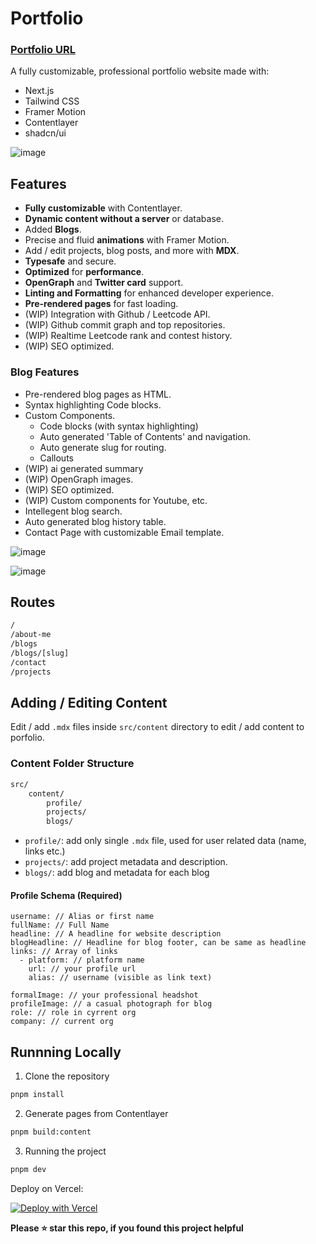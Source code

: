 # Portfolio

### [Portfolio URL](https://zackozack.xyz)

A fully customizable, professional portfolio website made with:

- Next.js
- Tailwind CSS
- Framer Motion
- Contentlayer
- shadcn/ui

![image](https://github.com/user-attachments/assets/db4c25c8-8765-4d51-b1be-b00bc83b14fc)


## Features

- **Fully customizable** with Contentlayer.
- **Dynamic content without a server** or database.
- Added **Blogs**.
- Precise and fluid **animations** with Framer Motion.
- Add / edit projects, blog posts, and more with **MDX**.
- **Typesafe** and secure.
- **Optimized** for **performance**.
- **OpenGraph** and **Twitter card** support.
- **Linting and Formatting** for enhanced developer experience.
- **Pre-rendered pages** for fast loading.
- (WIP) Integration with Github / Leetcode API.
- (WIP) Github commit graph and top repositories.
- (WIP) Realtime Leetcode rank and contest history.
- (WIP) SEO optimized.

### Blog Features

- Pre-rendered blog pages as HTML.
- Syntax highlighting Code blocks.
- Custom Components.
  - Code blocks (with syntax highlighting)
  - Auto generated 'Table of Contents' and navigation.
  - Auto generate slug for routing.
  - Callouts
- (WIP) ai generated summary
- (WIP) OpenGraph images.
- (WIP) SEO optimized.
- (WIP) Custom components for Youtube, etc.
- Intellegent blog search.
- Auto generated blog history table.
- Contact Page with customizable Email template.

![image](https://github.com/user-attachments/assets/f0637e22-218c-45b5-b5a4-89ff6c17c769)


![image](https://github.com/user-attachments/assets/678b916c-02a3-4181-8494-5e4121c673c2)


## Routes

```bash
/
/about-me
/blogs
/blogs/[slug]
/contact
/projects
```

## Adding / Editing Content

Edit / add `.mdx` files inside `src/content` directory to edit / add content to porfolio.

### Content Folder Structure

```bash
src/
    content/
        profile/
        projects/
        blogs/
```

- `profile/`: add only single `.mdx` file, used for user related data (name, links etc.)
- `projects/`: add project metadata and description.
- `blogs/`: add blog and metadata for each blog

#### Profile Schema (Required)
```mdx
username: // Alias or first name
fullName: // Full Name
headline: // A headline for website description
blogHeadline: // Headline for blog footer, can be same as headline
links: // Array of links
  - platform: // platform name
    url: // your profile url
    alias: // username (visible as link text)

formalImage: // your professional headshot
profileImage: // a casual photograph for blog
role: // role in cyrrent org
company: // current org
```

## Runnning Locally

1. Clone the repository

```bash
pnpm install
```

2. Generate pages from Contentlayer

```bash
pnpm build:content
```

3. Running the project

```bash
pnpm dev
```

Deploy on Vercel: 

[![Deploy with Vercel](https://vercel.com/button)](https://vercel.com/new/clone?repository-url=https%3A%2F%2Fgithub.com%2FzaCKoZAck0%2Fcustomizable-portfolio.git&project-name=my-portfolio&repository-name=my-portfolio&demo-title=My%20Portfolio&demo-description=Portfolio%20and%20Blog%20website%20made%20with%20next.js&demo-url=https%3A%2F%2Fzackozack.xyz&demo-image=https%3A%2F%2Fgithub.com%2Fuser-attachments%2Fassets%2Fdb4c25c8-8765-4d51-b1be-b00bc83b14fc)

**Please ⭐ star this repo, if you found this project helpful**
